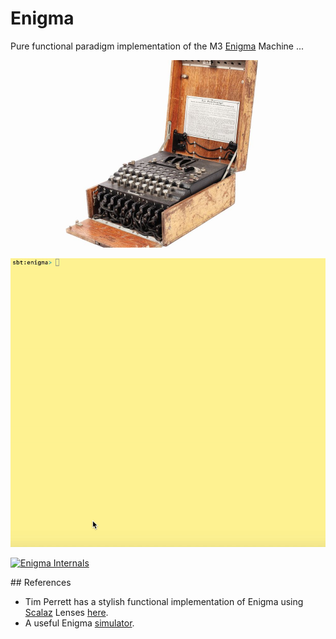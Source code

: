 # Enigma

Pure functional paradigm implementation of the M3 [Enigma](https://en.wikipedia.org/wiki/Enigma_machine) Machine ...

<p align="center">
  <img width="400" src="data/enigma.jpg">
</p>

<p align="center">
  <img width="700" src="data/enigma.gif">

[![Enigma Internals](http://img.youtube.com/vi/umArTbL1h3A&t/0.jpg)](http://www.youtube.com/watch?v=umArTbL1h3A&t "Enigma Internals Explained")
</p>
## References

- Tim Perrett has a stylish functional implementation of Enigma using [Scalaz](http://eed3si9n.com/learning-scalaz/Lens.html) Lenses [here](https://github.com/timperrett/enigma).
- A useful Enigma [simulator](https://www.101computing.net/enigma-machine-emulator/).
